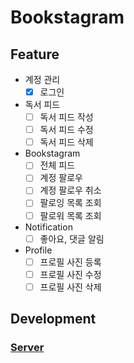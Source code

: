 # Bookstagram

## Feature
- 계정 관리 
    - [x] 로그인
    
- 독서 피드  
    - [ ] 독서 피드 작성
    - [ ] 독서 피드 수정
    - [ ] 독서 피드 삭제 

- Bookstagram
    - [ ] 전체 피드
    - [ ] 계정 팔로우
    - [ ] 계정 팔로우 취소 
    - [ ] 팔로잉 목록 조회 
    - [ ] 팔로워 목록 조회

- Notification
    - [ ] 좋아요, 댓글 알림 

- Profile 
    - [ ] 프로필 사진 등록
    - [ ] 프로필 사진 수정
    - [ ] 프로필 사진 삭제 

## Development 

### [Server](./packages/server/README.md)